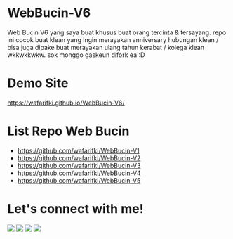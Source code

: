 # WebBucin-V6
Web Bucin V6 yang saya buat khusus buat orang tercinta &amp; tersayang.
repo ini cocok buat klean yang ingin merayakan anniversary hubungan klean / bisa juga dipake buat merayakan ulang tahun kerabat / kolega klean wkkwkkwkw.
sok monggo gaskeun difork ea :D

# Demo Site
 <a target="_blank" href="https://wafarifki.github.io/WebBucin-V6/">https://wafarifki.github.io/WebBucin-V6/</a> 
 
# List Repo Web Bucin
- <a target="_blank" href="https://github.com/wafarifki/WebBucin-V1">https://github.com/wafarifki/WebBucin-V1</a>
- <a target="_blank" href="https://github.com/wafarifki/WebBucin-V2">https://github.com/wafarifki/WebBucin-V2</a>
- <a target="_blank" href="https://github.com/wafarifki/WebBucin-V3">https://github.com/wafarifki/WebBucin-V3</a>
- <a target="_blank" href="https://github.com/wafarifki/WebBucin-V4">https://github.com/wafarifki/WebBucin-V4</a> 
- <a target="_blank" href="https://github.com/wafarifki/WebBucin-V5">https://github.com/wafarifki/WebBucin-V5</a> 

# Let's connect with me!
<p>
    <a href="https://wafarifki.github.io" target="_blank"><img src="https://img.shields.io/badge/Website-https://wafarifki.github.io-blue?" /></a>
    <a href="https://www.linkedin.com/in/wafarifqi/" target="_blank"><img src="https://img.shields.io/badge/Linkedin-WafaRifqiAnafin_-blue" /></a>
    <a href="https://facebook.com/wafarifkianafin" target="_blank"><img src="https://img.shields.io/badge/Facebook-wafarifkianafin-blue" /></a>
    <a href="https://instagram.com/wafarifki_" target="_blank"><img src="https://img.shields.io/badge/Instagram-@wafarifki_-blue" /></a>
</p> 
